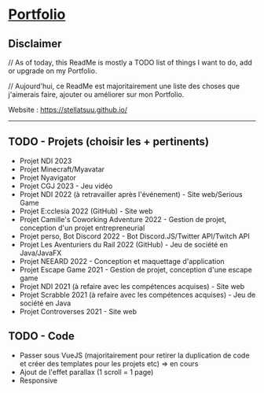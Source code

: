 # [Portfolio](https://stellatsuu.github.io/)

## Disclaimer

// As of today, this ReadMe is mostly a TODO list of things I want to do, add or upgrade on my Portfolio.

// Aujourd'hui, ce ReadMe est majoritairement une liste des choses que j'aimerais faire, ajouter ou améliorer sur mon
Portfolio.

Website : https://stellatsuu.github.io/

------------------------------------------

## TODO - Projets (choisir les + pertinents)

- Projet NDI 2023
- Projet Minecraft/Myavatar
- Projet Nyavigator
- Projet CGJ 2023 - Jeu vidéo
- Projet NDI 2022 (à retravailler après l'événement) - Site web/Serious Game
- Projet E:cclesia 2022 (GitHub) - Site web
- Projet Camille's Coworking Adventure 2022 - Gestion de projet, conception d'un projet entrepreneurial
- Projet perso, Bot Discord 2022 - Bot Discord.JS/Twitter API/Twitch API
- Projet Les Aventuriers du Rail 2022 (GitHub) - Jeu de société en Java/JavaFX
- Projet NEEARD 2022 - Conception et maquettage d'application
- Projet Escape Game 2021 - Gestion de projet, conception d'une escape game
- Projet NDI 2021 (à refaire avec les compétences acquises) - Site web
- Projet Scrabble 2021 (à refaire avec les compétences acquises) - Jeu de société en Java
- Projet Controverses 2021 - Site web

## TODO - Code

- Passer sous VueJS (majoritairement pour retirer la duplication de code et créer des templates pour les projets etc) =>
  en cours
- Ajout de l'effet parallax (1 scroll = 1 page)
- Responsive